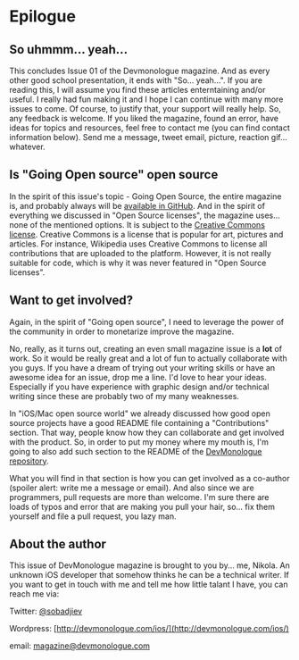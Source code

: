 # Epilogue

## So uhmmm... yeah...

This concludes Issue 01 of the Devmonologue magazine. And as every other good school presentation, it ends with "So... yeah...". If you are reading this, I will assume you find these articles enterntaining and/or useful. I really had fun making it and I hope I can continue with many more issues to come. Of course, to justify that, your support will really help. So, any feedback is welcome. If you liked the magazine, found an error, have ideas for topics and resources, feel free to contact me (you can find contact information below). Send me a message, tweet email, picture, reaction gif... whatever.

## Is "Going Open source" open source

In the spirit of this issue's topic - Going Open Source, the entire magazine is, and probably always will be [available in GitHub][DevMonologue magazine GitHub]. And in the spirit of everything we discussed in "Open Source licenses", the magazine uses... none of the mentioned options. It is subject to the [Creative Commons license][Creative Commons license website]. Creative Commons is a license that is popular for art, pictures and articles. For instance, Wikipedia uses Creative Commons to license all contributions that are uploaded to the platform. However, it is not really suitable for code, which is why it was never featured in "Open Source licenses".

## Want to get involved?

Again, in the spirit of "Going open source", I need to leverage the power of the community in order to <strikeout>monetarize</strikeout> improve the magazine.

No, really, as it turns out, creating an even small magazine issue is a **lot** of work. So it would be really great and a lot of fun to actually collaborate with you guys. If you have a dream of trying out your writing skills or have an awesome idea for an issue, drop me a line. I'd love to hear your ideas. Especially if you have experience with graphic design and/or technical writing since these are probably two of my many weaknesses.

In "iOS/Mac open source world" we already discussed how good open source projects have a good README file containing a "Contributions" section. That way, people know how they can collaborate and get involved with the product. So, in order to put my money where my mouth is, I'm going to also add such section to the README of the [DevMonologue repository][DevMonologue magazine GitHub].

What you will find in that section is how you can get involved as a co-author (spoiler alert: write me a message or email). And also since we are programmers, pull requests are more than welcome. I'm sure there are loads of typos and error that are making you pull your hair, so... fix them yourself and file a pull request, you lazy man.

## About the author

This issue of DevMonologue magazine is brought to you by... me, Nikola. An unknown iOS developer that somehow thinks he can be a technical writer. If you want to get in touch with me and tell me how little talant I have, you can reach me via:

Twitter: [@sobadjiev][twitter handle]

Wordpress: [http://devmonologue.com/ios/](http://devmonologue.com/ios/)

email: magazine@devmonologue.com

[DevMonologue magazine GitHub]: https://github.com/nsobadzhiev/DevMonologueMagazine
[Creative Commons license website]: https://creativecommons.org
[twitter handle]: https://twitter.com/sobadjiev